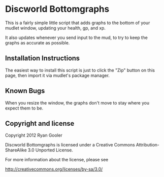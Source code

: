 Discworld Bottomgraphs
======================

This is a fairly simple little script that adds graphs to the bottom of your mudlet window, updating your health, gp, and xp.

It also updates whenever you send input to the mud, to try to keep the graphs as accurate as possible.


Installation Instructions
-------------------------
The easiest way to install this script is just to click the "Zip" button on this page, then import it via mudlet's package manager.


Known Bugs
----------

When you resize the window, the graphs don't move to stay where you expect them to be.


Copyright and license
---------------------

Copyright 2012 Ryan Gooler

Discworld Bottomgraphs is licensed under a Creative Commons Attribution-ShareAlike 3.0 Unported License.

For more information about the license, please see 

http://creativecommons.org/licenses/by-sa/3.0/